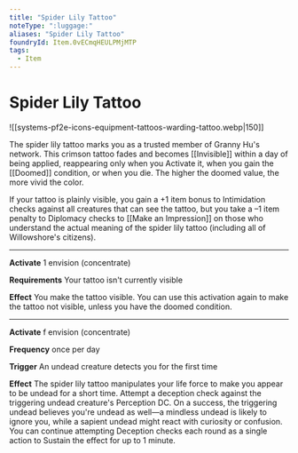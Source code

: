 ```yaml
---
title: "Spider Lily Tattoo"
noteType: ":luggage:"
aliases: "Spider Lily Tattoo"
foundryId: Item.0vECmqHEULPMjMTP
tags:
  - Item
---
```


# Spider Lily Tattoo
![[systems-pf2e-icons-equipment-tattoos-warding-tattoo.webp|150]]

The spider lily tattoo marks you as a trusted member of Granny Hu's network. This crimson tattoo fades and becomes [[Invisible]] within a day of being applied, reappearing only when you Activate it, when you gain the [[Doomed]] condition, or when you die. The higher the doomed value, the more vivid the color.

If your tattoo is plainly visible, you gain a +1 item bonus to Intimidation checks against all creatures that can see the tattoo, but you take a –1 item penalty to Diplomacy checks to [[Make an Impression]] on those who understand the actual meaning of the spider lily tattoo (including all of Willowshore's citizens).

* * *

**Activate** 1 envision (concentrate)

**Requirements** Your tattoo isn't currently visible

**Effect** You make the tattoo visible. You can use this activation again to make the tattoo not visible, unless you have the doomed condition.

* * *

**Activate** f envision (concentrate)

**Frequency** once per day

**Trigger** An undead creature detects you for the first time

**Effect** The spider lily tattoo manipulates your life force to make you appear to be undead for a short time. Attempt a deception check against the triggering undead creature's Perception DC. On a success, the triggering undead believes you're undead as well—a mindless undead is likely to ignore you, while a sapient undead might react with curiosity or confusion. You can continue attempting Deception checks each round as a single action to Sustain the effect for up to 1 minute.
